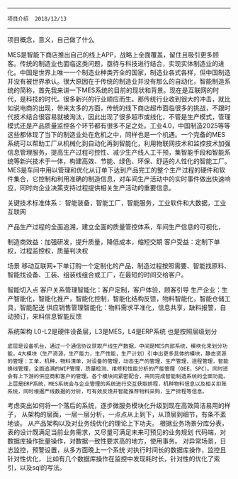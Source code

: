 
**********************************
	项目介绍  2018/12/13
************************************
项目概念，意义，自己做了什么

MES是智能下商店推出自己的线上APP，战略上全面覆盖，留住且吸引更多顾客。传统的制造业也面临这类问题，亟待与科技进行结合，实现实体制造业的进化。中国是世界上唯一一个制造业种类齐全的国家，制造业各式各样，但中国制造并没有被世界承认。很大原因在于传统的制造业并没有那么的自动化，智能制造系统的简称，首先我来讲一下MES系统的目前的现状和背景。现在是互联网的时代，是科技的时代。很多新兴的行业顺应而生。那传统行业收到很大的冲击，就比如说电商的出现，带来太多的方面，传统的线下商店超市面临很多的挑战，不跟时代技术结合很容易就被淘汰，因此出现了很多超市或线化，不管是生产模式，管理模式还是产品质量监控各个环节都有很多不足之处。工业4.0，中国制造2025等等这些都体现了当下的制造业处在危机之中，同样也是一个机遇。一个完备的MES系统可以帮助工厂从机械化到自动化再到智能化，利用物联网技术和监控技术加强信息管理服务，提高生产过程可控性、减少生产线人工干预，集智能手段和智能系统等新兴技术于一体，构建高效、节能、绿色、环保、舒适的人性化的智能工厂。MES是车间中用以管理和优化从订单下达到产品完工的整个生产过程的硬件和软件集合，它控制和利用准确的制造信息，对车间生产活动中的实时事件做出快速响应，同时向企业决策支持过程提供相关生产活动的重要信息。

关键技术标准体系：
智能装备，智能工厂，智能服务，工业软件和大数据，工业互联网

产品生产过程的全面追溯，建立全面的质量管控体系，车间生产信息的可视化，

制造商效益：加强研发，提升质量，降低成本，缩短交期
客户受益：定制下单权，过程监控权，质量判决权


场景
	移动互联网+下单订购一个定制化的产品，制造过程按照需要、智能找原料、智能找设备、工装、组装线组合或工厂，在最短的时间交给客户。
	
	
智能切入点
	客户关系管理智能化：客户定制，客户体验，顾客引导
	生产企业：生产智能化，智能化推产，智能化控制，智能化结构反馈，物料智能化，智能仓储工具，智能配送
	供应销售管理智能化：物料需求平准化，信息共享，缺料报警，自动预订，来料信息智能反馈


系统架构 
	L0-L2是硬件设备层，L3是MES，L4是ERP系统
也是按照层级划分
	
	底层是设备机台，通过一个通信协议获取产线生产数据，中间是MES内部系统，模块化来划分功能，4大模块（生产资源，生产能力，生产性能，生产计划）引申出更多具体的模块，静态资源的管理：工单，机种，物料清单，对设备的管理，动态生产的管理，生产管理，途程管理，智能换线管理，全面追溯的WIP管理，质量检测、维修和性能分析的产能管理（OEE，SPC）。同时还会有上下游的供应商和客户的管理。各个模块间紧密配合，共同完成智能制造系统的全面功能。上层是ERP系统，MES系统会与企业管理的系统进行交互获取排程，机种物料信息以及相关扣账系统，同时根据产线数据的分析，可有效反馈并智能推荐物料采购，生产排程等信息。
	
	

考虑突出如何将一个落后的系统，逐步微服务模块化升级到现在高效简洁易用的样子，
从架构的层面，一层一层分析，一点点从上到下，从顶层到细节，有条不紊地谈。
从产品架构以及对业务线优化的理论上下功夫。
根据业务场景分库分表，表的设计既满足当前业务需求，又尽量可满足未来可预见的业务规划
代码端，对数据库操作批量操作，对数据一致性要求高的地方，使用事务。
对异常场景，日志监控，预警设置，从多方面晚上一个系统
对执行时间长的数据库操作，监控且针对性优化，
比如有几个数据库操作在监控中发现耗时长，针对性的优化了索引，以及sql的写法。





